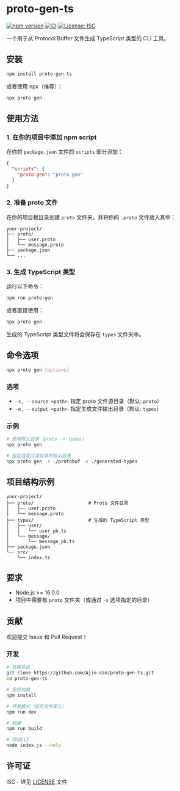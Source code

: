 # proto-gen-ts

[![npm version](https://img.shields.io/npm/v/proto-gen-ts.svg)](https://www.npmjs.com/package/proto-gen-ts)
[![CI](https://github.com/Ajin-can/proto-gen-ts/workflows/CI/badge.svg)](https://github.com/Ajin-can/proto-gen-ts/actions)
[![License: ISC](https://img.shields.io/badge/License-ISC-blue.svg)](https://opensource.org/licenses/ISC)

一个用于从 Protocol Buffer 文件生成 TypeScript 类型的 CLI 工具。

## 安装

```bash
npm install proto-gen-ts
```

或者使用 npx（推荐）：

```bash
npx proto gen
```

## 使用方法

### 1. 在你的项目中添加 npm script

在你的 `package.json` 文件的 `scripts` 部分添加：

```json
{
  "scripts": {
    "proto:gen": "proto gen"
  }
}
```

### 2. 准备 proto 文件

在你的项目根目录创建 `proto` 文件夹，并将你的 `.proto` 文件放入其中：

```
your-project/
├── proto/
│   ├── user.proto
│   └── message.proto
├── package.json
└── ...
```

### 3. 生成 TypeScript 类型

运行以下命令：

```bash
npm run proto:gen
```

或者直接使用：

```bash
npx proto gen
```

生成的 TypeScript 类型文件将会保存在 `types` 文件夹中。

## 命令选项

```bash
npx proto gen [options]
```

### 选项

- `-s, --source <path>`: 指定 proto 文件源目录（默认: `proto`）
- `-o, --output <path>`: 指定生成文件输出目录（默认: `types`）

### 示例

```bash
# 使用默认目录（proto -> types）
npx proto gen

# 指定自定义源目录和输出目录
npx proto gen -s ./protobuf -o ./generated-types
```

## 项目结构示例

```
your-project/
├── proto/                    # Proto 文件目录
│   ├── user.proto
│   └── message.proto
├── types/                    # 生成的 TypeScript 类型
│   ├── user/
│   │   └── user_pb.ts
│   └── message/
│       └── message_pb.ts
├── package.json
└── src/
    └── index.ts
```

## 要求

- Node.js >= 16.0.0
- 项目中需要有 `proto` 文件夹（或通过 `-s` 选项指定的目录）

## 贡献

欢迎提交 Issue 和 Pull Request！

### 开发

```bash
# 克隆项目
git clone https://github.com/Ajin-can/proto-gen-ts.git
cd proto-gen-ts

# 安装依赖
npm install

# 开发模式（监听文件变化）
npm run dev

# 构建
npm run build

# 测试CLI
node index.js --help
```

## 许可证

ISC - 详见 [LICENSE](LICENSE) 文件
